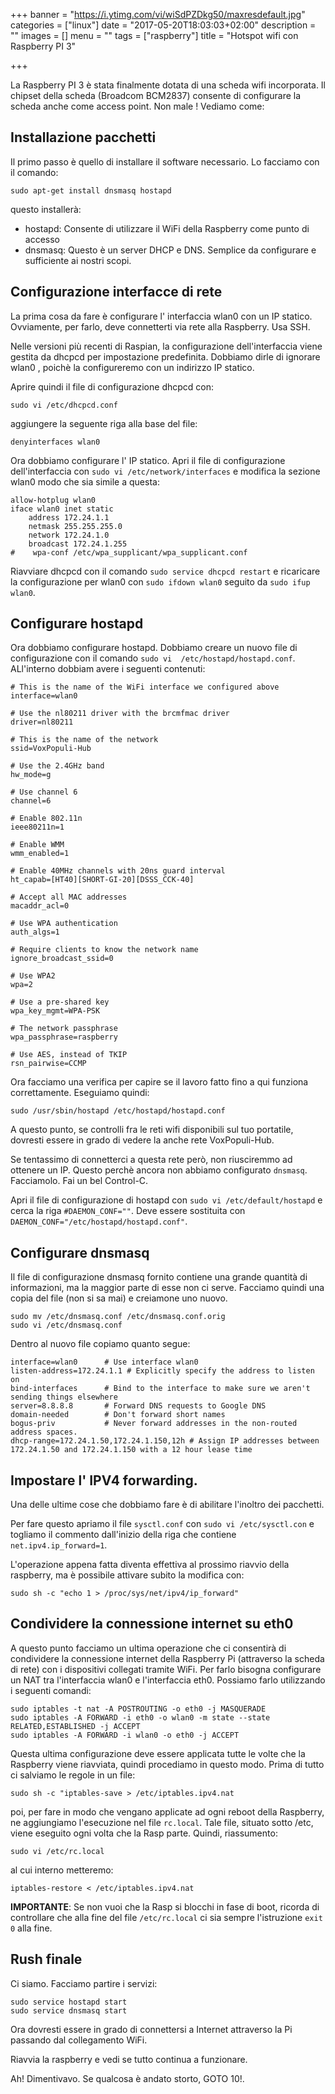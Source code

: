 +++
banner = "https://i.ytimg.com/vi/wiSdPZDkg50/maxresdefault.jpg"
categories = ["linux"]
date = "2017-05-20T18:03:03+02:00"
description = ""
images = []
menu = ""
tags = ["raspberry"]
title = "Hotspot wifi con Raspberry PI 3"

+++

La Raspberry PI 3 è stata finalmente dotata di una scheda wifi incorporata. Il chipset della scheda (Broadcom BCM2837) consente di configurare la scheda anche come access point. Non male !
Vediamo come:
<!--more-->

##  Installazione pacchetti

Il primo passo è quello di installare il software necessario. Lo facciamo con il comando:

    sudo apt-get install dnsmasq hostapd

questo installerà:

* hostapd: Consente di utilizzare il WiFi della Raspberry come punto di accesso
* dnsmasq: Questo è un server DHCP e DNS. Semplice da configurare e sufficiente ai nostri scopi.

## Configurazione interfacce di rete

La prima cosa da fare è configurare l' interfaccia wlan0 con un IP statico.
Ovviamente, per farlo, deve connetterti via rete alla Raspberry.
Usa SSH.

Nelle versioni più recenti di Raspian, la configurazione dell'interfaccia viene gestita da dhcpcd per impostazione predefinita. Dobbiamo dirle di ignorare wlan0 , poichè la configureremo con un indirizzo IP statico.

Aprire quindi il file di configurazione dhcpcd con:

    sudo vi /etc/dhcpcd.conf

aggiungere la seguente riga alla base del file:

    denyinterfaces wlan0

Ora dobbiamo configurare l' IP statico.
Apri il file di configurazione dell'interfaccia con ``sudo vi /etc/network/interfaces`` e modifica la sezione wlan0 modo che sia simile a questa:

    allow-hotplug wlan0
    iface wlan0 inet static
        address 172.24.1.1
        netmask 255.255.255.0
        network 172.24.1.0
        broadcast 172.24.1.255
    #    wpa-conf /etc/wpa_supplicant/wpa_supplicant.conf

Riavviare dhcpcd con il comando ``sudo service dhcpcd restart`` e ricaricare la configurazione per wlan0 con ``sudo ifdown wlan0`` seguito da ``sudo ifup wlan0``.

## Configurare hostapd

Ora dobbiamo configurare hostapd.
Dobbiamo creare un nuovo file di configurazione con il comando ``sudo vi  /etc/hostapd/hostapd.conf``.
ALl'interno dobbiam avere i seguenti contenuti:

    # This is the name of the WiFi interface we configured above
    interface=wlan0

    # Use the nl80211 driver with the brcmfmac driver
    driver=nl80211

    # This is the name of the network
    ssid=VoxPopuli-Hub

    # Use the 2.4GHz band
    hw_mode=g

    # Use channel 6
    channel=6

    # Enable 802.11n
    ieee80211n=1

    # Enable WMM
    wmm_enabled=1

    # Enable 40MHz channels with 20ns guard interval
    ht_capab=[HT40][SHORT-GI-20][DSSS_CCK-40]

    # Accept all MAC addresses
    macaddr_acl=0

    # Use WPA authentication
    auth_algs=1

    # Require clients to know the network name
    ignore_broadcast_ssid=0

    # Use WPA2
    wpa=2

    # Use a pre-shared key
    wpa_key_mgmt=WPA-PSK

    # The network passphrase
    wpa_passphrase=raspberry

    # Use AES, instead of TKIP
    rsn_pairwise=CCMP

Ora facciamo una verifica per capire se il lavoro fatto fino a qui funziona correttamente.
Eseguiamo quindi:

    sudo /usr/sbin/hostapd /etc/hostapd/hostapd.conf

A questo punto, se controlli fra le reti wifi disponibili sul tuo portatile,  dovresti essere in grado di vedere la anche rete  VoxPopuli-Hub.

Se tentassimo di connetterci a questa rete però, non riusciremmo ad ottenere un IP. Questo perchè ancora non abbiamo configurato ``dnsmasq``.
Facciamolo. Fai un bel Control-C.

Apri il file di configurazione di hostapd con ``sudo vi /etc/default/hostapd`` e cerca la riga ``#DAEMON_CONF=""``. Deve essere sostituita con ``DAEMON_CONF="/etc/hostapd/hostapd.conf"``.

## Configurare dnsmasq

Il file di configurazione dnsmasq fornito contiene una grande quantità di informazioni, ma la maggior parte di esse non ci serve.
Facciamo quindi una copia del file (non si sa mai) e creiamone uno nuovo.

    sudo mv /etc/dnsmasq.conf /etc/dnsmasq.conf.orig
    sudo vi /etc/dnsmasq.conf

Dentro al nuovo file copiamo quanto segue:

    interface=wlan0      # Use interface wlan0
    listen-address=172.24.1.1 # Explicitly specify the address to listen on
    bind-interfaces      # Bind to the interface to make sure we aren't sending things elsewhere
    server=8.8.8.8       # Forward DNS requests to Google DNS
    domain-needed        # Don't forward short names
    bogus-priv           # Never forward addresses in the non-routed address spaces.
    dhcp-range=172.24.1.50,172.24.1.150,12h # Assign IP addresses between 172.24.1.50 and 172.24.1.150 with a 12 hour lease time

## Impostare l' IPV4 forwarding.

Una delle ultime cose che dobbiamo fare è di abilitare l'inoltro dei pacchetti.

Per fare questo apriamo il file ``sysctl.conf`` con ``sudo vi /etc/sysctl.con`` e togliamo il commento dall'inizio della riga che contiene ``net.ipv4.ip_forward=1``.

L'operazione appena fatta diventa effettiva al prossimo riavvio della raspberry, ma è possibile attivare subito la modifica con:

    sudo sh -c "echo 1 > /proc/sys/net/ipv4/ip_forward"

## Condividere la connessione internet su eth0

A questo punto facciamo un ultima operazione che ci consentirà di condividere la connessione internet della Raspberry Pi (attraverso la scheda di rete) con i dispositivi collegati tramite WiFi. Per farlo bisogna configurare un NAT tra l'interfaccia wlan0 e l'interfaccia eth0.
Possiamo farlo utilizzando i seguenti comandi:

    sudo iptables -t nat -A POSTROUTING -o eth0 -j MASQUERADE
    sudo iptables -A FORWARD -i eth0 -o wlan0 -m state --state RELATED,ESTABLISHED -j ACCEPT
    sudo iptables -A FORWARD -i wlan0 -o eth0 -j ACCEPT

Questa ultima configurazione deve essere applicata tutte le volte che la Raspberry viene riavviata, quindi procediamo in questo modo. Prima di tutto ci salviamo le regole in un file:

    sudo sh -c "iptables-save > /etc/iptables.ipv4.nat

poi, per fare in modo che vengano applicate ad ogni reboot della Raspberry, ne aggiungiamo l'esecuzione nel file ``rc.local``. Tale file, situato sotto /etc, viene eseguito ogni volta che la Rasp parte.
Quindi, riassumento:

    sudo vi /etc/rc.local

al cui interno metteremo:

    iptables-restore < /etc/iptables.ipv4.nat

**IMPORTANTE**: Se non vuoi che la Rasp si blocchi in fase di boot, ricorda di controllare che alla fine del file ``/etc/rc.local`` ci sia sempre l'istruzione ``exit 0`` alla fine.

## Rush finale

Ci siamo. Facciamo partire i servizi:

    sudo service hostapd start
    sudo service dnsmasq start

Ora dovresti essere in grado di connettersi a Internet attraverso la Pi passando dal collegamento WiFi.

Riavvia la raspberry e vedi se tutto continua a funzionare.

Ah! Dimentivavo. Se qualcosa è andato storto, GOTO 10!.
